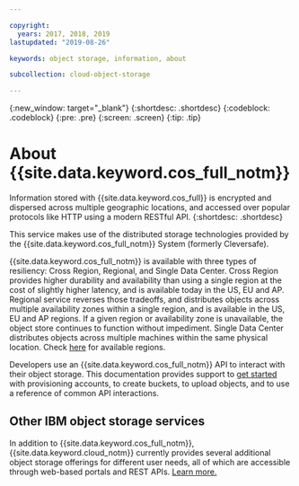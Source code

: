 ```yaml
---

copyright:
  years: 2017, 2018, 2019
lastupdated: "2019-08-26"

keywords: object storage, information, about

subcollection: cloud-object-storage

---
```

{:new_window: target="_blank"}
{:shortdesc: .shortdesc}
{:codeblock: .codeblock}
{:pre: .pre}
{:screen: .screen}
{:tip: .tip}


# About {{site.data.keyword.cos_full_notm}}

Information stored with {{site.data.keyword.cos_full}} is encrypted and dispersed across multiple geographic locations, and accessed over popular protocols like HTTP using a modern RESTful API. 
{:shortdesc: .shortdesc}

This service makes use of the distributed storage technologies provided by the {{site.data.keyword.cos_full_notm}} System (formerly Cleversafe).

{{site.data.keyword.cos_full_notm}} is available with three types of resiliency: Cross Region, Regional, and Single Data Center.  Cross Region provides higher durability and availability than using a single region at the cost of slightly higher latency, and is available today in the US, EU and AP. Regional service reverses those tradeoffs, and distributes objects across multiple availability zones within a single region, and is available in the US, EU and AP regions. If a given region or availability zone is unavailable, the object store continues to function without impediment.  Single Data Center distributes objects across multiple machines within the same physical location. Check [here](/docs/services/cloud-object-storage/basics/endpoints.html#select-regions-and-endpoints) for available regions.

Developers use an {{site.data.keyword.cos_full_notm}} API to interact with their object storage. This documentation provides support to [get started](/docs/services/cloud-object-storage/getting-started.html) with provisioning accounts, to create buckets, to upload objects, and to use a reference of common API interactions.




## Other IBM object storage services

In addition to {{site.data.keyword.cos_full_notm}}, {{site.data.keyword.cloud_notm}} currently provides several additional object storage offerings for different user needs, all of which are accessible through web-based portals and REST APIs.  [Learn more.](/docs/services/ibm-cos/index.html)
